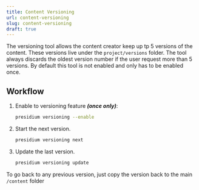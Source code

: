 ```yaml
---
title: Content Versioning
url: content-versioning
slug: content-versioning
draft: true
---
```


The versioning tool allows the content creator keep up tp 5 versions of the content. These versions live under the `project/versions` folder.  The tool always discards the oldest version number if the user request more than 5 versions. By default this tool is not enabled and only has to be enabled once.

## Workflow

1. Enable to versioning feature ___(once only)___:

   ```sh
   presidium versioning --enable
   ```

2. Start the next version.

   ```sh
   presidium versioning next
   ```

3. Update the last version.

   ```sh
   presidium versioning update
   ```

To go back to any previous version, just copy the version back to the main `/content` folder


